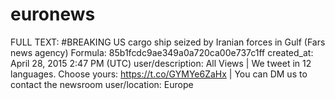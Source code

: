 # euronews

FULL TEXT: #BREAKING
US cargo ship seized by Iranian forces in Gulf (Fars news agency)
Formula: 85b1fcdc9ae349a0a720ca00e737c1ff
created_at: April 28, 2015 2:47 PM (UTC)
user/description: All Views | We tweet in 12 languages. Choose yours: https://t.co/GYMYe6ZaHx | You can DM us to contact the newsroom
user/location: Europe